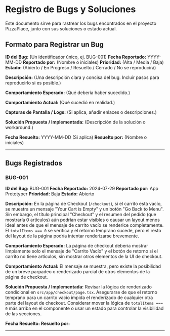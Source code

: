 # Registro de Bugs y Soluciones

Este documento sirve para rastrear los bugs encontrados en el proyecto PizzaPlace, junto con sus soluciones o estado actual.

## Formato para Registrar un Bug

**ID del Bug:** (Un identificador único, ej. BUG-001)
**Fecha Reportado:** YYYY-MM-DD
**Reportado por:** (Nombre o iniciales)
**Prioridad:** (Alta / Media / Baja)
**Estado:** (Abierto / En Progreso / Resuelto / Cerrado / No se reproducirá)

**Descripción:**
(Una descripción clara y concisa del bug. Incluir pasos para reproducirlo si es posible.)

**Comportamiento Esperado:**
(Qué debería haber sucedido.)

**Comportamiento Actual:**
(Qué sucedió en realidad.)

**Capturas de Pantalla / Logs:**
(Si aplica, añadir enlaces o descripciones.)

**Solución Propuesta / Implementada:**
(Descripción de la solución o workaround.)

**Fecha Resuelto:** YYYY-MM-DD (Si aplica)
**Resuelto por:** (Nombre o iniciales)

---

## Bugs Registrados

### BUG-001
**ID del Bug:** BUG-001
**Fecha Reportado:** 2024-07-29
**Reportado por:** App Prototyper
**Prioridad:** Baja
**Estado:** Abierto

**Descripción:**
En la página de Checkout (`/checkout`), si el carrito está vacío, se muestra un mensaje "Your Cart is Empty" y un botón "Go Back to Menu". Sin embargo, el título principal "Checkout" y el resumen del pedido (que mostraría 0 artículos) aún podrían estar visibles o causar un layout menos ideal antes de que el mensaje de carrito vacío se renderice completamente. El `totalItems === 0` se verifica y el retorno temprano sucede, pero el resto del layout de la página podría intentar renderizarse brevemente.

**Comportamiento Esperado:**
La página de checkout debería mostrar limpiamente solo el mensaje de "Carrito Vacío" y el botón de retorno si el carrito no tiene artículos, sin mostrar otros elementos de la UI de checkout.

**Comportamiento Actual:**
El mensaje se muestra, pero existe la posibilidad de un breve parpadeo o renderizado parcial de otros elementos de la página de checkout.

**Solución Propuesta / Implementada:**
Revisar la lógica de renderizado condicional en `src/app/checkout/page.tsx`. Asegurarse de que el retorno temprano para un carrito vacío impida el renderizado de cualquier otra parte del layout de checkout. Considerar mover la lógica de `totalItems === 0` más arriba en el componente o usar un estado para controlar la visibilidad de las secciones.

**Fecha Resuelto:**
**Resuelto por:**

---
<!-- Añadir nuevos bugs aquí -->
